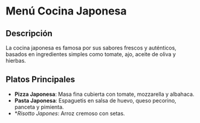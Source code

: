 # Menú Cocina Japonesa

## Descripción
La cocina japonesa es famosa por sus sabores frescos y auténticos, basados en ingredientes simples como tomate, ajo, aceite de oliva y hierbas.

## Platos Principales
- **Pizza Japonesa**: Masa fina cubierta con tomate, mozzarella y albahaca.
- **Pasta Japonesa**: Espaguetis en salsa de huevo, queso pecorino, panceta y pimienta.
- **Risotto Japones*: Arroz cremoso con setas.